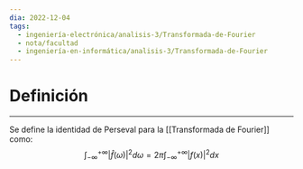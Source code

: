 ```yaml
---
dia: 2022-12-04
tags:
  - ingeniería-electrónica/analisis-3/Transformada-de-Fourier
  - nota/facultad
  - ingeniería-en-informática/analisis-3/Transformada-de-Fourier
---
```

# Definición
---
Se define la identidad de Perseval para la [[Transformada de Fourier]] como: $$ \int_{-\infty}^{+\infty} |\hat{f}(\omega)|^2 d\omega = 2\pi \int_{-\infty}^{+\infty} |f(x)|^2 dx $$
